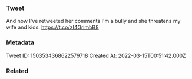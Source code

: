 ### Tweet
And now I've retweeted her comments I'm a bully and she threatens my wife and kids. https://t.co/zI4GrimbB8

### Metadata
Tweet ID: 1503534368622579718
Created At: 2022-03-15T00:51:42.000Z

### Related

